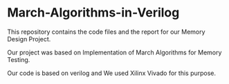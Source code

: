 # March-Algorithms-in-Verilog

This repository contains the code files and the report for our Memory Design Project.

Our project was based on Implementation of March Algorithms for Memory Testing.

Our code is based on verilog and We used Xilinx Vivado for this purpose.
